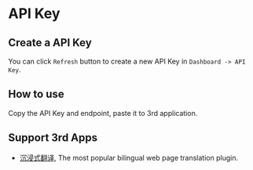 # API Key

## Create a API Key

You can click `Refresh` button to create a new API Key in `Dashboard -> API Key`. 

## How to use

Copy the API Key and endpoint, paste it to 3rd application.

## Support 3rd Apps

- [沉浸式翻译](https://immersivetranslate.com/), The most popular bilingual web page translation plugin.